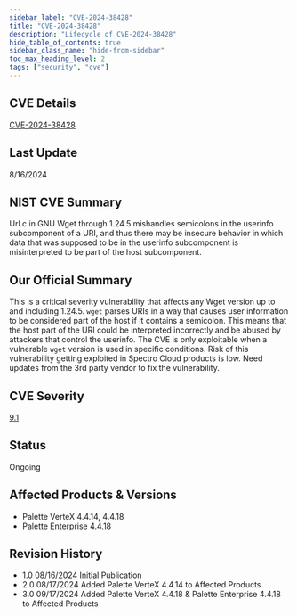 ```yaml
---
sidebar_label: "CVE-2024-38428"
title: "CVE-2024-38428"
description: "Lifecycle of CVE-2024-38428"
hide_table_of_contents: true
sidebar_class_name: "hide-from-sidebar"
toc_max_heading_level: 2
tags: ["security", "cve"]
---
```


## CVE Details

[CVE-2024-38428](https://nvd.nist.gov/vuln/detail/CVE-2024-38428)

## Last Update

8/16/2024

## NIST CVE Summary

Url.c in GNU Wget through 1.24.5 mishandles semicolons in the userinfo subcomponent of a URI, and thus there may be
insecure behavior in which data that was supposed to be in the userinfo subcomponent is misinterpreted to be part of the
host subcomponent.

## Our Official Summary

This is a critical severity vulnerability that affects any Wget version up to and including 1.24.5. `wget` parses URIs in
a way that causes user information to be considered part of the host if it contains a semicolon. This means that the host part
of the URI could be interpreted incorrectly and be abused by attackers that control the userinfo. The CVE is only
exploitable when a vulnerable `wget` version is used in specific conditions. Risk of this vulnerability getting exploited
in Spectro Cloud products is low. Need updates from the 3rd party vendor to fix the vulnerability.

## CVE Severity

[9.1](https://nvd.nist.gov/vuln/detail/CVE-2024-38428)

## Status

Ongoing

## Affected Products & Versions

- Palette VerteX 4.4.14, 4.4.18
- Palette Enterprise 4.4.18

## Revision History

- 1.0 08/16/2024 Initial Publication
- 2.0 08/17/2024 Added Palette VerteX 4.4.14 to Affected Products
- 3.0 09/17/2024 Added Palette VerteX 4.4.18 & Palette Enterprise 4.4.18 to Affected Products
